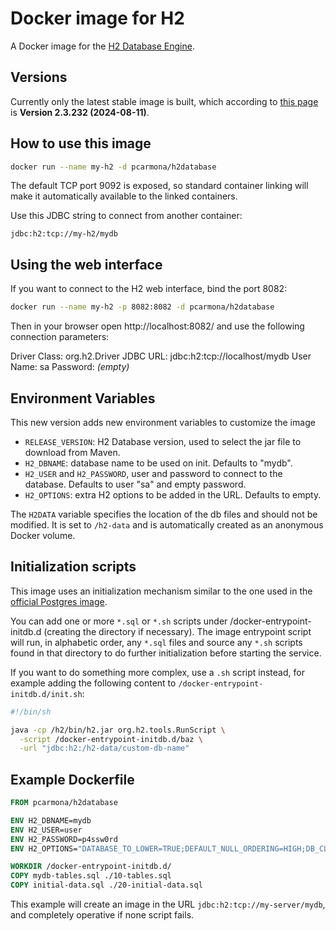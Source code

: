 # Docker image for H2

A Docker image for the [H2 Database Engine](http://www.h2database.com/).

## Versions

Currently only the latest stable image is built, which according to
[this page](http://www.h2database.com/html/download.html) is
**Version 2.3.232 (2024-08-11)**.

## How to use this image

```sh
docker run --name my-h2 -d pcarmona/h2database
```

The default TCP port 9092 is exposed, so standard container linking will make it
automatically available to the linked containers.

Use this JDBC string to connect from another container:

```
jdbc:h2:tcp://my-h2/mydb
```

## Using the web interface

If you want to connect to the H2 web interface, bind the port 8082:

```sh
docker run --name my-h2 -p 8082:8082 -d pcarmona/h2database
```

Then in your browser open http://localhost:8082/ and use the following
connection parameters:

Driver Class: org.h2.Driver
JDBC URL: jdbc:h2:tcp://localhost/mydb
User Name: sa
Password: _(empty)_

## Environment Variables

This new version adds new environment variables to customize the image

- `RELEASE_VERSION`: H2 Database version, used to select the jar file to
download from Maven.
- `H2_DBNAME`: database name to be used on init. Defaults to "mydb".
- `H2_USER` and `H2_PASSWORD`, user and password to connect to the database.
Defaults to user "sa" and empty password.
- `H2_OPTIONS`: extra H2 options to be added in the URL. Defaults to
empty.

The `H2DATA` variable specifies the location of the db files and should not be
modified. It is set to `/h2-data` and is automatically created as an anonymous
Docker volume.

## Initialization scripts

This image uses an initialization mechanism similar to the one used in the
[official Postgres image](https://hub.docker.com/_/postgres/).

You can add one or more `*.sql` or `*.sh` scripts under
/docker-entrypoint-initdb.d (creating the directory if necessary). The image
entrypoint script will run, in alphabetic order, any `*.sql` files and source
any `*.sh` scripts found in that directory to do further initialization before
starting the service.

If you want to do something more complex, use a `.sh` script instead, for
example adding the following content to `/docker-entrypoint-initdb.d/init.sh`:

```sh
#!/bin/sh

java -cp /h2/bin/h2.jar org.h2.tools.RunScript \
  -script /docker-entrypoint-initdb.d/baz \
  -url "jdbc:h2:/h2-data/custom-db-name"
```

## Example Dockerfile

```dockerfile
FROM pcarmona/h2database

ENV H2_DBNAME=mydb
ENV H2_USER=user
ENV H2_PASSWORD=p4ssw0rd
ENV H2_OPTIONS="DATABASE_TO_LOWER=TRUE;DEFAULT_NULL_ORDERING=HIGH;DB_CLOSE_ON_EXIT=FALSE"

WORKDIR /docker-entrypoint-initdb.d/
COPY mydb-tables.sql ./10-tables.sql
COPY initial-data.sql ./20-initial-data.sql
```
This example will create an image in the URL `jdbc:h2:tcp://my-server/mydb`, and completely
operative if none script fails.
